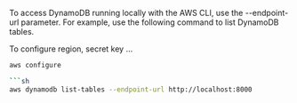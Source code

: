 To access DynamoDB running locally with the AWS CLI, use the --endpoint-url parameter. For example, use the following command to list DynamoDB tables.

To configure region, secret key ...
```sh
aws configure

```sh
aws dynamodb list-tables --endpoint-url http://localhost:8000